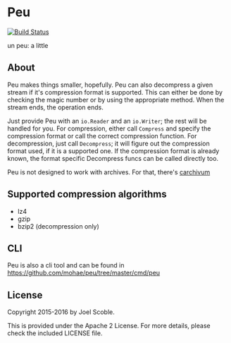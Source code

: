 Peu
=====
[![Build Status](https://travis-ci.org/mohae/peu.png)](https://travis-ci.org/mohae/peu)

un peu: a little

## About
Peu makes things smaller, hopefully. Peu can also decompress a given stream if it's compression format is supported. This can either be done by checking the magic number or by using the appropriate method. When the stream ends, the operation ends. 

Just provide Peu with an `io.Reader` and an `io.Writer`; the rest will be handled for you. For compression, either call `Compress` and specify the compression format or call the correct compression function. For decompression, just call `Decompress`; it will figure out the compression format used, if it is a supported one. If the compression format is already known, the format specific Decompress funcs can be called directly too.

Peu is not designed to work with archives.  For that, there's [carchivum](https://github.com/mohae/carchivum)

## Supported compression algorithms

* lz4
* gzip
* bzip2 (decompression only)

## CLI
Peu is also a cli tool and can be found in https://github.com/mohae/peu/tree/master/cmd/peu

## License
Copyright 2015-2016 by Joel Scoble.

This is provided under the Apache 2 License. For more details, please check the included LICENSE file.
